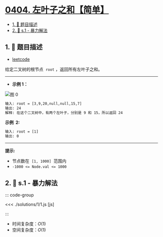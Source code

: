 # [0404. 左叶子之和【简单】](https://github.com/tnotesjs/TNotes.leetcode/tree/main/notes/0404.%20%E5%B7%A6%E5%8F%B6%E5%AD%90%E4%B9%8B%E5%92%8C%E3%80%90%E7%AE%80%E5%8D%95%E3%80%91)

<!-- region:toc -->

- [1. 📝 题目描述](#1--题目描述)
- [2. 🎯 s.1 - 暴力解法](#2--s1---暴力解法)

<!-- endregion:toc -->

## 1. 📝 题目描述

- [leetcode](https://leetcode.cn/problems/sum-of-left-leaves)

给定二叉树的根节点  `root` ，返回所有左叶子之和。

---

- **示例 1：**

![图 0](https://cdn.jsdelivr.net/gh/tnotesjs/imgs@main/2025-09-12-13-32-27.png)

```txt
输入: root = [3,9,20,null,null,15,7]
输出: 24
解释: 在这个二叉树中，有两个左叶子，分别是 9 和 15，所以返回 24
```

**示例  2:**

```txt
输入: root = [1]
输出: 0
```

---

**提示:**

- 节点数在  `[1, 1000]`  范围内
- `-1000 <= Node.val <= 1000`

## 2. 🎯 s.1 - 暴力解法

::: code-group

<<< ./solutions/1/1.js [js]

:::

- 时间复杂度：$O(1)$
- 空间复杂度：$O(1)$

